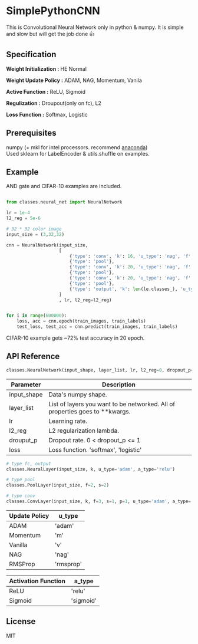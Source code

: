 # SimplePythonCNN
This is Convolutional Neural Network only in python & numpy. It is simple and slow but will get the job done :+1:

## Specification
**Weight Initialization :** HE Normal

**Weight Update Policy :** ADAM, NAG, Momentum, Vanila

**Active Function :** ReLU, Sigmoid

**Regulization :** Droupout(only on fc), L2

**Loss Function :** Softmax, Logistic

## Prerequisites
numpy (+ mkl for intel processors. recommend [anaconda](https://www.continuum.io/downloads))  
Used sklearn for LabelEncoder & utils.shuffle on examples.


## Example
AND gate and CIFAR-10 examples are included.

```python

from classes.neural_net import NeuralNetwork

lr = 1e-4
l2_reg = 5e-6

# 32 * 32 color image
input_size = (3,32,32)

cnn = NeuralNetwork(input_size,
                    [
                        {'type': 'conv', 'k': 16, 'u_type': 'nag', 'f': 5, 's': 1, 'p': 2},
                        {'type': 'pool'},
                        {'type': 'conv', 'k': 20, 'u_type': 'nag', 'f': 5, 's': 1, 'p': 2},
                        {'type': 'pool'},
                        {'type': 'conv', 'k': 20, 'u_type': 'nag', 'f': 5, 's': 1, 'p': 2},
                        {'type': 'pool'},
                        {'type': 'output', 'k': len(le.classes_), 'u_type': 'adam'}
                    ]
                    , lr, l2_reg=l2_reg)


for i in range(600000):
    loss, acc = cnn.epoch(train_images, train_labels)
    test_loss, test_acc = cnn.predict(train_images, train_labels)

```

CIFAR-10 example gets ~72% test accuracy in 20 epoch.


## API Reference
```python
classes.NeuralNetwork(input_shape, layer_list, lr, l2_reg=0, dropout_p=1, loss='softmax'):
```


| Parameter | Description |
| --- | --- |
| input_shape | Data's numpy shape.  |
| layer_list | List of layers you want to be networked. All of properties goes to **kwargs. |
| lr | Learning rate. |
| l2_reg | L2 regularization lambda. |
| drouput_p | Dropout rate. 0 < dropout_p <= 1
| loss | Loss function. 'softmax', 'logistic' |


```python
# type fc, output
classes.NeuralLayer(input_size, k, u_type='adam', a_type='relu')

# type pool
classes.PoolLayer(input_size, f=2, s=2)

# type conv
classes.ConvLayer(input_size, k, f=3, s=1, p=1, u_type='adam', a_type='relu')
```

| Update Policy | u_type|
| --- | --- |
| ADAM | 'adam' |
| Momentum | 'm' |
| Vanilla | 'v' |
| NAG | 'nag' |
| RMSProp | 'rmsprop' |

| Activation Function |a_type|
| --- | --- |
| ReLU | 'relu' |
| Sigmoid | 'sigmoid' |


## License
MIT

